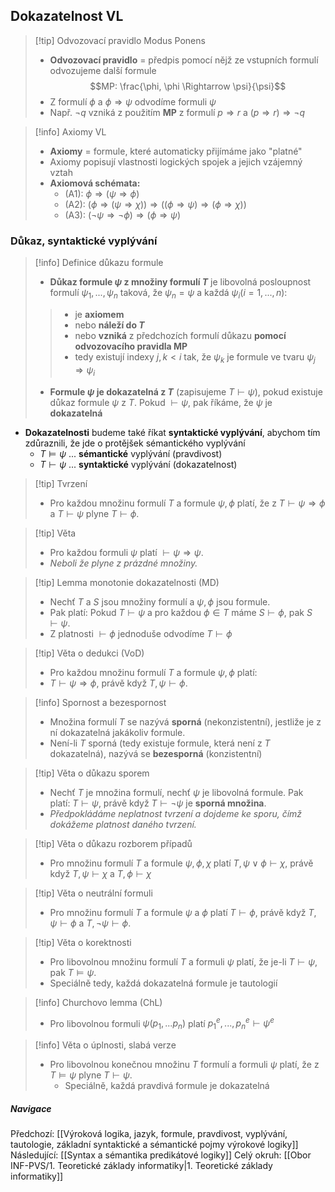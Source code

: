 ## Dokazatelnost VL
>[!tip] Odvozovací pravidlo Modus Ponens
>- **Odvozovací pravidlo** = předpis pomocí nějž ze vstupních formulí odvozujeme další formule $$MP: \frac{\phi, \phi \Rightarrow \psi}{\psi}$$
>- Z formulí $\phi$ a $\phi \Rightarrow \psi$ odvodíme formuli $\psi$
>- Např. $\neg q$ vzniká z použitím **MP** z formulí $p \Rightarrow r$ a $(p \Rightarrow r) \Rightarrow \neg q$

>[!info] Axiomy VL
>- **Axiomy** = formule, které automaticky přijímáme jako "platné"
>- Axiomy popisují vlastnosti logických spojek a jejich vzájemný vztah
>- **Axiomová schémata:**
>	- (A1): $\phi \Rightarrow (\psi \Rightarrow \phi)$
>	- (A2): $(\phi \Rightarrow (\psi \Rightarrow \chi)) \Rightarrow ((\phi \Rightarrow \psi) \Rightarrow (\phi \Rightarrow \chi))$
>	- (A3): $(\neg \psi \Rightarrow \neg \phi) \Rightarrow (\phi \Rightarrow \psi)$
### Důkaz, syntaktické vyplývání

> [!info] Definice důkazu formule
> - **Důkaz formule $\psi$ z množiny formulí $T$** je libovolná posloupnost formulí $\psi_{1},...,\psi_{n}$ taková, že $\psi_{n} = \psi$ a každá $\psi_{i} (i = 1, ..., n)$:
>>- je **axiomem**
>>- nebo **náleží do $T$**
>>- nebo **vzniká** z předchozích formulí důkazu **pomocí odvozovacího pravidla MP**
>>- tedy existují indexy $j, k < i$ tak, že $\psi_{k}$ je formule ve tvaru $\psi_{j} \Rightarrow \psi_{i}$
>- **Formule $\psi$ je dokazatelná z $T$** (zapisujeme $T \vdash \psi$), pokud existuje důkaz formule $\psi$ z $T$. Pokud $\vdash \psi$, pak říkáme, že $\psi$ je **dokazatelná**
- **Dokazatelnosti** budeme také říkat **syntaktické vyplývání**, abychom tím zdůraznili, že jde o protějšek sémantického vyplývání
	- $T \vDash \psi$ ... **sémantické** vyplývání (pravdivost)
	- $T \vdash \psi$ ... **syntaktické** vyplývání (dokazatelnost)

>[!tip] Tvrzení
>- Pro každou množinu formulí $T$ a formule $\psi, \phi$ platí, že z $T \vdash \psi \Rightarrow \phi$ a $T \vdash \psi$ plyne $T \vdash \phi$.

>[!tip] Věta
>- Pro každou formuli $\psi$ platí $\vdash \psi \Rightarrow \psi$.
>- *Neboli že plyne z prázdné množiny.*

>[!tip] Lemma monotonie dokazatelnosti (MD)
>- Nechť $T$ a $S$ jsou množiny formulí a $\psi, \phi$ jsou formule. 
>- Pak platí: Pokud $T \vdash \psi$ a pro každou $\phi \in T$ máme $S \vdash \phi$, pak $S \vdash \psi$.
> - Z platnosti $\vdash \phi$ jednoduše odvodíme $T \vdash \phi$

>[!tip] Věta o dedukci (VoD)
>- Pro každou množinu formulí $T$ a formule $\psi, \phi$ platí:
>- $T \vdash \psi \Rightarrow \phi$, právě když $T, \psi \vdash \phi$.

>[!info] Spornost a bezespornost
>- Množina formulí $T$ se nazývá **sporná** (nekonzistentní), jestliže je z ní dokazatelná jakákoliv formule. 
>- Není-li $T$ sporná (tedy existuje formule, která není z $T$ dokazatelná), nazývá se **bezesporná** (konzistentní)

>[!tip] Věta o důkazu sporem
>- Nechť $T$ je množina formulí, nechť $\psi$ je libovolná formule. Pak platí: $T \vdash \psi$, právě když $T \vdash \neg \psi$ je **sporná množina**.
>- *Předpokládáme neplatnost tvrzení a dojdeme ke sporu, čímž dokážeme platnost daného tvrzení.*

>[!tip] Věta o důkazu rozborem případů
>- Pro množinu formulí $T$ a formule $\psi, \phi, \chi$ platí $T, \psi \lor \phi \vdash \chi$, právě když $T, \psi \vdash \chi$ a $T, \phi \vdash \chi$

>[!tip] Věta o neutrální formuli
>- Pro množinu formulí $T$ a formule $\psi$ a $\phi$ platí $T \vdash \phi$, právě když $T, \psi \vdash \phi$ a $T, \neg \psi \vdash \phi$.

>[!tip] Věta o korektnosti
>- Pro libovolnou množinu formulí $T$ a formuli $\psi$ platí, že je-li $T \vdash \psi$, pak $T \vDash \psi$.
>- Speciálně tedy, každá dokazatelná formule je tautologií

>[!info] Churchovo lemma (ChL)
>- Pro libovolnou formuli $\psi(p_{1}, ... p_{n})$ platí $p^{e}_{1}, ... ,p^{e}_{n} \vdash \psi^{e}$

>[!info] Věta o úplnosti, slabá verze
>- Pro libovolnou konečnou množinu $T$ formulí a formuli $\psi$ platí, že z $T \vDash \psi$ plyne $T \vdash \psi$.
>	- Speciálně, každá pravdivá formule je dokazatelná

##### Navigace
Předchozí:  [[Výroková logika, jazyk, formule, pravdivost, vyplývání, tautologie, základní syntaktické a sémantické pojmy výrokové logiky]]
Následující: [[Syntax a sémantika predikátové logiky]]
Celý okruh: [[Obor INF-PVS/1. Teoretické základy informatiky|1. Teoretické základy informatiky]]